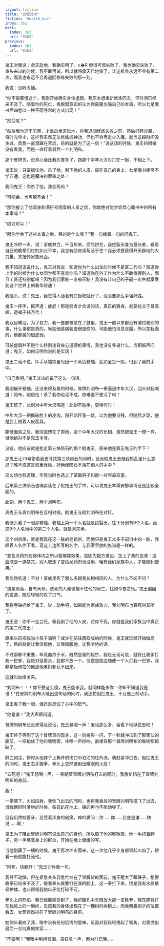 ```yaml
---
layout: fiction
title: "真假对决"
fiction: "deatch_bus"
index: 362
next:
  index: 363
  url: "0363"
previous:
  index: 361
  url: "0361"
---
```

鬼王对我说：承天启地，我确实用了。≥�R  但很可惜失败了，我也确实失败了。重头来过的时候，我不敢再试，所以就将承天启地毁了，让这机会永远不会有第二次，而我也永远不会再退回修炼失败的那一刻。

我说：没听太懂。

“你不需要懂这个，我刚开始确实身体虚弱，我原本想重新修炼回去，但时间已经来不及了。随着你的死亡，鬼眼潜意识的认为你需要加强自己的本事，所以七星魔书后四卷以一种不同寻常的方式出现！”

“然后呢？”

“然后我也迫于无奈，才重启承天启地，将我退回修炼失败之前，然后打碎沙漏，将时光停止，这样我虽然无法修炼成神功，但也不会再走火入魔，就当这段时间没生过，而我一直潜藏在背后，目的就是为了这一刻！”说这话的时候，鬼王的眼镜没有看我，而是一直盯着最后一个刘明布。

那个冒牌货，说真心话比我厉害多了，跟那个中年大汉对打在一起，不相上下。

鬼王说：只要抓住他，杀了他，剥下他的人皮，披在自己的身上，七星魔书便可不学自通，这也是魔决的厉害之处！

我问鬼王：你杀了他，我会死吗？

“可能会，也可能不会！”

“那你披上了他浑身刺满符号图案的人皮之后，你就绝对能学会焚心魔书中的所有本事吗？”

“绝对可以！”

“那你学会了这些本事之后，目的是什么呢？”我一句接着一句的问鬼王。

鬼王冷哼一声，说：家族林立，千百年来，受尽挤兑，我绝裂天身为最长者，看着自己的晚辈们过的如此不幸，我怎有脸继续苟活于世？我必须要获得开天辟地的大力量，来扭转家族局面。

我不知道该说什么，鬼王对我说：知道你为什么出生的时候不是富二代吗？知道你上学的时候为什么女同学都不喜欢你吗？知道你在外工作为什么不敢得罪别人，而且工资还特别低吗？因为我们家族一直被压制！我没有让自己的子嗣一出生就享受到这个世界上的奢华待遇！

我摇头，说：鬼王，我觉得人活着有口饭吃就行了，没必要那么争强好胜。

鬼王一挥手，振声道：放屁！那是弱者才会说的话，真正的强者，就要屹立于最高峰，造福子孙万代！

我双目噙泪，为了权力，我一直都被蒙在了鼓里，鬼王一直以来都没有骗过我别的事，什么事都是真的，唯独他装病装虚弱是假的，可能他怕消息泄露，所以在我面前，他都装的很虚弱。

可装虚弱并不是什么特别违背良心道德的事情，我也没有多说什么，当即振声问道：鬼王，如何证明你说的是实话！

鬼王二话不说，挥手从袖筒里甩出一个黄色卷轴，犹如圣旨一般，甩到了我的手中。

“自己看吧。”鬼王淡淡的说了这么一句话。

我刚展开卷轴，还没来得及看的时候，冒牌刘明布一拳逼退中年大汉，回头对我喊道：阿布，别信他！杀了我你也活不成，你难道不想活了吗！

鬼王怒了，此刻对中年大汉喝道：此刻不动手，更待何时！

中年大汉一把撕破脸上的皮肉，刚开始吓我一跳，以为他要自残，但随后才现，他是脸上贴着人皮面具。

撕破面具之后，我彻底愣在了原地，这个中年大汉的长相，竟然跟鬼王一模一样，但他绝对不是鬼王本尊。

没错，他应该就是抢走第三块陨石的那个假鬼王，原来他是真正鬼王的手下？

那鬼王让73号带着我去寻找第三块陨石的同时，还派假鬼王去跟我捣乱是什么意思？难不成这是双重保险，好确保陨石不落在别人的手中？

这么想也有道理，毕竟当时也遇上了蒙面男子和那一对阿鼻双童。

后来第三块陨石也确实落在了假鬼王的手中，可以说鬼王本尊安排事情还是比较全面的。

此刻，两个鬼王，两个刘明布。

真鬼王与真刘明布在互相对视。假鬼王与假刘明布在对打。

我低头看了一眼那卷轴，卷轴上第一个人名就是绝裂天，往下分别有9个人名，而这9个人名当中的第二个人名，就是刘宗承。

这个刘宗承，就是我现在这一脉的老祖宗，而他只是鬼王众多子嗣当中的一脉，我顺着人名往下看，现这上边所写的名字，与我家里放的族谱是一样的。

“变色龙药剂在你体内之所以能够挥效果，是因为配方里边，加上了我的血液！这血液是一道禁咒，别人取走了变色龙药剂也没用，唯有我们家族中人，才能顺利使用。”

我忽然吼道：不对！家族里死了那么多跟我长相相同的人，为什么不闻不问？

“流星陨落，自有天命。该死的人谁也挡不住他的死亡，犹如今夜之殇。”鬼王幽幽的说道，随后轻轻的叹了口气。

我将卷轴扔给了鬼王，说：动手吧，如果能为家族效力，我刘明布也算死得其所了。

鬼王说：你不一定会死，等我剥了他的人皮，若你不死，你就是我们家族当中真正的第二代鬼王！

原来以前把我当小孩子骗啊？或许在前往西双版纳的时候，鬼王就已经开始做局了，目的就是让我信服他，让我佩服他，让我听他的话。

不过那都不重要，毕竟血浓于水，既然是我的祖宗，我也无话可说，就好比我爹打我一巴掌，我绝对低着头，屁都不放一个。但要是路边随便一个人打我一巴掌，我非拿板砖拍的他连他老妈都认不出来。

这就叫血缘关系。

“刘明布！！！你不要这么傻，鬼王能杀我，就同样能杀你！你知不知道我是谁！”在冒牌刘明布大吼出这句话的同时，我连忙阻拦鬼王，不让他上前动手。

鬼王看了我一眼，但还是忍住了心中的怒气。

“你是谁！”我大声质问道。

冒牌刘明布还没来得及说话，鬼王暴喝一声：废话那么多，留着下地狱说去吧！

鬼王终于等到了这个冒牌货的现身，这一刻身影一闪，下一秒就冲击到了那家伙的面前，一把掐住了他的喉咙管，咔嚓一声巨响，直接将那个冒牌刘明布的喉咙都抓破了。

鲜血如注，顿时从他脖子上撕开的伤口中泊泊的往外流，我赶紧冲过去，阻拦鬼王的同时，鬼王右手握拳，拳头上忽然迸射出耀眼的火焰！

“去死吧！”鬼王怒喝一声，一拳朝着冒牌刘明布打去的同时，我急忙挡在了冒牌刘明布的身前。

轰！

一拳落下，火焰四射，我倒飞出去的同时，也将我身后的冒牌刘明布撞飞了出去，当我俩同时落地的时候，各自趴在地上，痛的再也不能动弹了。

但我仍然咬着牙，忍受着浑身的剧痛，呻吟质问：你……你……到底是谁……快说……啊！

鬼王为了阻止冒牌刘明布说出自己的身份，所以毁了他的喉咙管，他一手捂着脖子，另一手蘸着身上的鲜血，开始在地上缓缓的写。

当他刚画了一横的时候，鬼王再次冲击而来，这一次他几乎全身都冒起火焰了，眼看一击就能打死他。

“阿布，快躲开！”鬼王训斥我一句。

我并不动弹，但在紧急关头我急忙挡在了冒牌货的面前，鬼王瞪大了眼珠子，想要收拳已经来不及了，眼看拳头就要打在我的脸上，这一拳打下来，饶是我有水晶骸骨护体，也非得将我脑瓜子给打碎不可。

拳头上的烈焰，我已经能感受到了，我的瞳孔中无限放大那一击铁拳，就在即将打在我脸上的一瞬间，忽然我的身体出现在了一棵树的树梢上，而我朝着刚才的位置看去，女警竟然挡在了冒牌刘明布的身前。

她侧头看向了我，眼中没有任何后悔的意味，反而对我轻轻挑起了嘴角，对我抛出最后一丝纯真的笑容……

“不要啊！”我眼中瞬间含泪，虽狂吼一声，但为时已晚……